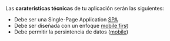 Las **caraterísticas técnicas** de tu aplicación serán las siguientes:
- Debe ser una Single-Page Application [SPA](https://dzone.com/articles/how-single-page-web-applications-actually-workkk) 
- Debe ser diseñada con un enfoque [mobile first](https://darwindigital.com/mobile-first-versus-responsive-web-design/) 
- Debe permitir la persintencia de datos ([mobile](http://darwindigital.com/mobile-first-versus-responsive-web-design/))